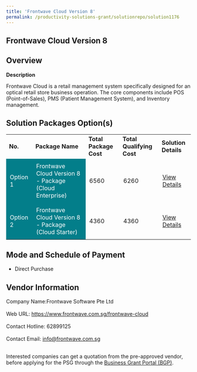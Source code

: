 ```yaml
---
title: 'Frontwave Cloud Version 8'
permalink: /productivity-solutions-grant/solutionrepo/solution1176
---
```


## Frontwave Cloud Version 8

## Overview

**Description**

Frontwave Cloud is a retail management system specifically designed for an optical retail store business operation. The core components include POS (Point-of-Sales), PMS (Patient Management System), and Inventory management.

## Solution Packages Option(s)

<table>
<tr>
<td><b>No.</b></td>
<td><b>Package Name</b></td>
<td><b>Total Package Cost</b></td>
<td><b>Total Qualifying Cost</b></td>
<td><b>Solution Details</b></td>
</tr>
<tr>
<td style='padding: 10px; background-color: #037E8A; color: #FFFFFF;'>Option 1</td>
<td style='padding: 10px; background-color: #037E8A; color: #FFFFFF;'>Frontwave Cloud Version 8 -  Package (Cloud Enterprise)</td>
<td style='padding: 10px;'>6560</td>
<td style='padding: 10px;'>6260</td>
<td style='padding: 10px;'><a href='https://www.gobusiness.gov.sg/images/psg/Desensitised_Frontwave_Annex_3_CR_wef_4_Sept_2020_Part_1.pdf' target='_blank'>View Details</a></td>
</tr>
<tr>
<td style='padding: 10px; background-color: #037E8A; color: #FFFFFF;'>Option 2</td>
<td style='padding: 10px; background-color: #037E8A; color: #FFFFFF;'>Frontwave Cloud Version 8 - Package (Cloud Starter)</td>
<td style='padding: 10px;'>4360</td>
<td style='padding: 10px;'>4360</td>
<td style='padding: 10px;'><a href='https://www.gobusiness.gov.sg/images/psg/Desensitised_Frontwave_Annex_3_CR_wef_4_Sept_2020_Part_2.pdf' target='_blank'>View Details</a></td>
</tr>
</table>

## Mode and Schedule of Payment

 - Direct Purchase

## Vendor Information

 Company Name:Frontwave Software Pte Ltd <br><br>Web URL: https://www.frontwave.com.sg/frontwave-cloud <br><br>Contact Hotline: 62899125 <br><br>Contact Email: info@frontwave.com.sg <br><br>

Interested companies can get a quotation from the pre-approved vendor, before applying for the PSG through the <a href='https://www.businessgrants.gov.sg/' target='_blank' rel='noopener'>Business Grant Portal (BGP)</a>.

<script src="/jquery/resize-tables.js"></script>
